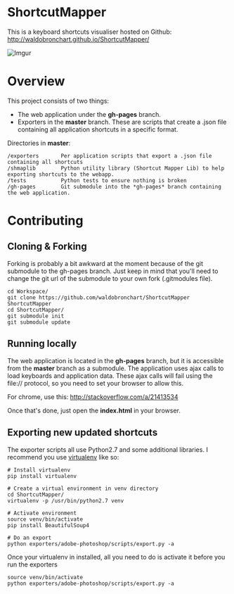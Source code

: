 ShortcutMapper
==================

This is a keyboard shortcuts visualiser hosted on Github: http://waldobronchart.github.io/ShortcutMapper/

![Imgur](http://waldobronchart.github.io/ShortcutMapper/images/overview.gif)

# Overview

This project consists of two things:
- The web application under the **gh-pages** branch.
- Exporters in the **master** branch. These are scripts that create a .json file containing all application shortcuts in a specific format.

Directories in **master**:
```
/exporters       Per application scripts that export a .json file containing all shortcuts
/shmaplib        Python utility library (Shortcut Mapper Lib) to help exporting shortcuts to the webapp.
/tests           Python tests to ensure nothing is broken
/gh-pages        Git submodule into the *gh-pages* branch containing the web application.
```

# Contributing

## Cloning & Forking

Forking is probably a bit awkward at the moment because of the git submodule to the gh-pages branch. Just keep in mind that you'll need to change the git url of the submodule to your own fork (.gitmodules file).

```
cd Workspace/
git clone https://github.com/waldobronchart/ShortcutMapper ShortcutMapper
cd ShortcutMapper/
git submodule init
git submodule update
```

## Running locally

The web application is located in the **gh-pages** branch, but it is accessible from the **master** branch as a submodule. The application uses ajax calls to load keyboards and application data. These ajax calls will fail using the file:// protocol, so you need to set your browser to allow this.

For chrome, use this: http://stackoverflow.com/a/21413534

Once that's done, just open the **index.html** in your browser.

## Exporting new updated shortcuts

The exporter scripts all use Python2.7 and some additional libraries. I recommend you use [virtualenv](http://virtualenv.readthedocs.org/en/latest/) like so:

```
# Install virtualenv
pip install virtualenv

# Create a virtual environment in venv directory
cd ShortcutMapper/
virtualenv -p /usr/bin/python2.7 venv

# Activate environment
source venv/bin/activate
pip install BeautifulSoup4

# Do an export
python exporters/adobe-photoshop/scripts/export.py -a
```

Once your virtualenv in installed, all you need to do is activate it before you run the exporters

```
source venv/bin/activate
python exporters/adobe-photoshop/scripts/export.py -a
```









